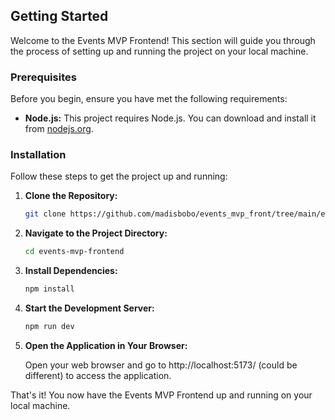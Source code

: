 ## Getting Started

Welcome to the Events MVP Frontend! This section will guide you through the process of setting up and running the project on your local machine.

### Prerequisites

Before you begin, ensure you have met the following requirements:

- **Node.js:** This project requires Node.js. You can download and install it from [nodejs.org](https://nodejs.org/).

### Installation

Follow these steps to get the project up and running:

1. **Clone the Repository:**

   ```bash
   git clone https://github.com/madisbobo/events_mvp_front/tree/main/events_mvp_front

2. **Navigate to the Project Directory:**
   ```bash
   cd events-mvp-frontend

3. **Install Dependencies:**
   ```bash
   npm install

4. **Start the Development Server:**
   ```bash
   npm run dev

5. **Open the Application in Your Browser:**

   Open your web browser and go to http://localhost:5173/ (could be different) to access the application.


That's it! You now have the Events MVP Frontend up and running on your local machine.